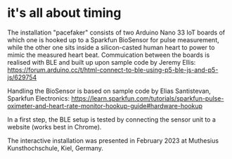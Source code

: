 # it's all about timing

The installation "pacefaker" consists of two Arduino Nano 33 IoT boards of which one is hooked up to a Sparkfun BioSensor for pulse measurement, while the other one sits inside a silicon-casted human heart to power to mimic the measured heart beat. Commuication between the boards is realised with BLE and built up upon sample code by Jeremy Ellis: 
https://forum.arduino.cc/t/html-connect-to-ble-using-p5-ble-js-and-p5-js/629754

Handling the BioSensor is based on sample code by Elias Santistevan, Sparkfun Electronics:
https://learn.sparkfun.com/tutorials/sparkfun-pulse-oximeter-and-heart-rate-monitor-hookup-guide#hardware-hookup

In a first step, the BLE setup is tested by connecting the sensor unit to a website (works best in Chrome).

The interactive installation was presented in February 2023 at Muthesius Kunsthochschule, Kiel, Germany.
